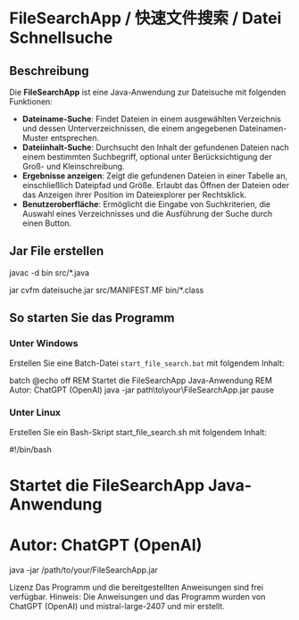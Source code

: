 # FileSearchApp / 快速文件搜索  / Datei Schnellsuche

## Beschreibung
Die **FileSearchApp** ist eine Java-Anwendung zur Dateisuche mit folgenden Funktionen:
- **Dateiname-Suche**: Findet Dateien in einem ausgewählten Verzeichnis und dessen Unterverzeichnissen, die einem angegebenen Dateinamen-Muster entsprechen.
- **Dateiinhalt-Suche**: Durchsucht den Inhalt der gefundenen Dateien nach einem bestimmten Suchbegriff, optional unter Berücksichtigung der Groß- und Kleinschreibung.
- **Ergebnisse anzeigen**: Zeigt die gefundenen Dateien in einer Tabelle an, einschließlich Dateipfad und Größe. Erlaubt das Öffnen der Dateien oder das Anzeigen ihrer Position im Dateiexplorer per Rechtsklick.
- **Benutzeroberfläche**: Ermöglicht die Eingabe von Suchkriterien, die Auswahl eines Verzeichnisses und die Ausführung der Suche durch einen Button.

## Jar File erstellen
javac -d bin src/*.java

jar cvfm dateisuche.jar src/MANIFEST.MF bin/*.class

## So starten Sie das Programm

### Unter Windows
Erstellen Sie eine Batch-Datei `start_file_search.bat` mit folgendem Inhalt:

batch
@echo off
REM Startet die FileSearchApp Java-Anwendung
REM Autor: ChatGPT (OpenAI)
java -jar path\to\your\FileSearchApp.jar
pause


### Unter Linux
Erstellen Sie ein Bash-Skript start_file_search.sh mit folgendem Inhalt:

#!/bin/bash
# Startet die FileSearchApp Java-Anwendung
# Autor: ChatGPT (OpenAI)
java -jar /path/to/your/FileSearchApp.jar


Lizenz
Das Programm und die bereitgestellten Anweisungen sind frei verfügbar.
Hinweis: Die Anweisungen und das Programm wurden von 
ChatGPT (OpenAI) und mistral-large-2407 und mir erstellt.
